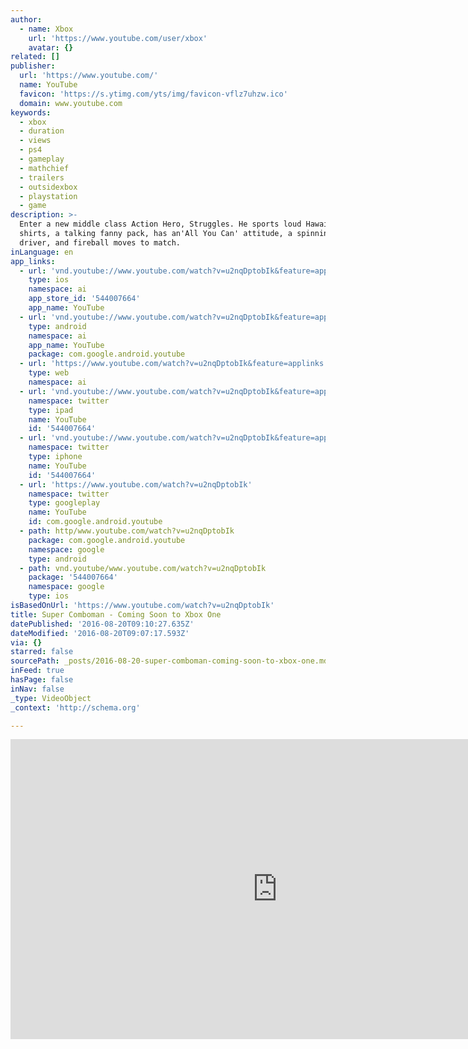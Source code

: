 ```yaml
---
author:
  - name: Xbox
    url: 'https://www.youtube.com/user/xbox'
    avatar: {}
related: []
publisher:
  url: 'https://www.youtube.com/'
  name: YouTube
  favicon: 'https://s.ytimg.com/yts/img/favicon-vflz7uhzw.ico'
  domain: www.youtube.com
keywords:
  - xbox
  - duration
  - views
  - ps4
  - gameplay
  - mathchief
  - trailers
  - outsidexbox
  - playstation
  - game
description: >-
  Enter a new middle class Action Hero, Struggles. He sports loud Hawaiian
  shirts, a talking fanny pack, has an'All You Can' attitude, a spinning pile
  driver, and fireball moves to match.
inLanguage: en
app_links:
  - url: 'vnd.youtube://www.youtube.com/watch?v=u2nqDptobIk&feature=applinks'
    type: ios
    namespace: ai
    app_store_id: '544007664'
    app_name: YouTube
  - url: 'vnd.youtube://www.youtube.com/watch?v=u2nqDptobIk&feature=applinks'
    type: android
    namespace: ai
    app_name: YouTube
    package: com.google.android.youtube
  - url: 'https://www.youtube.com/watch?v=u2nqDptobIk&feature=applinks'
    type: web
    namespace: ai
  - url: 'vnd.youtube://www.youtube.com/watch?v=u2nqDptobIk&feature=applinks'
    namespace: twitter
    type: ipad
    name: YouTube
    id: '544007664'
  - url: 'vnd.youtube://www.youtube.com/watch?v=u2nqDptobIk&feature=applinks'
    namespace: twitter
    type: iphone
    name: YouTube
    id: '544007664'
  - url: 'https://www.youtube.com/watch?v=u2nqDptobIk'
    namespace: twitter
    type: googleplay
    name: YouTube
    id: com.google.android.youtube
  - path: http/www.youtube.com/watch?v=u2nqDptobIk
    package: com.google.android.youtube
    namespace: google
    type: android
  - path: vnd.youtube/www.youtube.com/watch?v=u2nqDptobIk
    package: '544007664'
    namespace: google
    type: ios
isBasedOnUrl: 'https://www.youtube.com/watch?v=u2nqDptobIk'
title: Super Comboman - Coming Soon to Xbox One
datePublished: '2016-08-20T09:10:27.635Z'
dateModified: '2016-08-20T09:07:17.593Z'
via: {}
starred: false
sourcePath: _posts/2016-08-20-super-comboman-coming-soon-to-xbox-one.md
inFeed: true
hasPage: false
inNav: false
_type: VideoObject
_context: 'http://schema.org'

---
```

<iframe src="https://cdn.embedly.com/widgets/media.html?src=https%3A%2F%2Fwww.youtube.com%2Fembed%2Fu2nqDptobIk%3Ffeature%3Doembed&amp;url=http%3A%2F%2Fwww.youtube.com%2Fwatch%3Fv%3Du2nqDptobIk&amp;image=https%3A%2F%2Fi.ytimg.com%2Fvi%2Fu2nqDptobIk%2Fhqdefault.jpg&amp;key=b7d04c9b404c499eba89ee7072e1c4f7&amp;type=text%2Fhtml&amp;schema=youtube" width="854" height="480" scrolling="no" frameborder="0" allowfullscreen="" style=""></iframe>